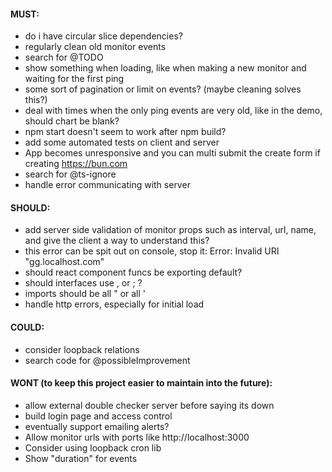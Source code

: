 #### MUST:
- do i have circular slice dependencies?
- regularly clean old monitor events
- search for @TODO
- show something when loading, like when making a new monitor and waiting for the first ping
- some sort of pagination or limit on events? (maybe cleaning solves this?)
- deal with times when the only ping events are very old, like in the demo, should chart be blank?
- npm start doesn't seem to work after npm build?
- add some automated tests on client and server
- App becomes unresponsive and you can multi submit the create form if creating https://bun.com
- search for @ts-ignore
- handle error communicating with server
#### SHOULD:
- add server side validation of monitor props such as interval, url, name, and give the client a way to understand this?
- this error can be spit out on console, stop it: Error: Invalid URI "gg.localhost.com"
- should react component funcs be exporting default?
- should interfaces use , or ; ?
- imports should be all " or all '
- handle http errors, especially for initial load
#### COULD:
- consider loopback relations
- search code for @possibleImprovement

#### WONT (to keep this project easier to maintain into the future):
- allow external double checker server before saying its down
- build login page and access control
- eventually support emailing alerts?
- Allow monitor urls with ports like http://localhost:3000
- Consider using loopback cron lib
- Show "duration" for events